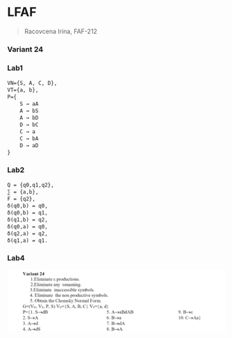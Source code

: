 # LFAF
>Racovcena Irina, FAF-212

### Variant 24
### Lab1
```
VN={S, A, C, D},
VT={a, b}, 
P={ 
    S → aA     
    A → bS    
    A → bD   
    D → bC    
    C → a   
    C → bA   
    D → aD
}
```
### Lab2

```
Q = {q0,q1,q2},
∑ = {a,b},
F = {q2},
δ(q0,b) = q0,
δ(q0,b) = q1,
δ(q1,b) = q2,
δ(q0,a) = q0,
δ(q2,a) = q2,
δ(q1,a) = q1.
```

### Lab4
![img.png](reports/images/img4.png)